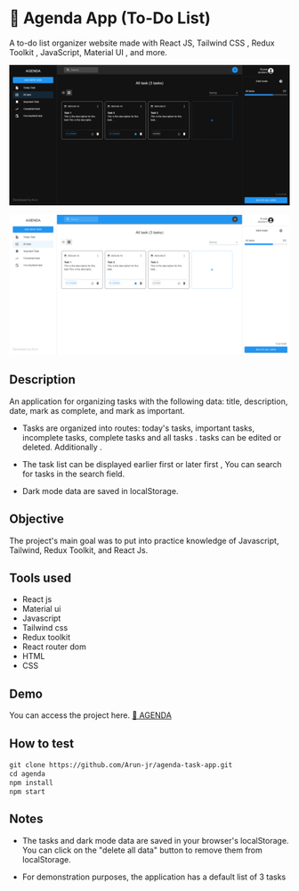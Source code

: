 # 📆 Agenda App (To-Do List)

A to-do list organizer website made with React JS, Tailwind CSS , Redux Toolkit , JavaScript, Material UI , and more.

![homepagedarkmode](https://raw.githubusercontent.com/Arun-jr/agenda-task-app/main/src/Images/agenda_dark-mode.png)

![homepagelightmode](https://raw.githubusercontent.com/Arun-jr/agenda-task-app/main/src/Images/agenda_light-mode.png)

## Description

An application for organizing tasks with the following data: title, description, date, mark as complete, and mark as important.

 
 - Tasks are organized into routes: today's tasks, important tasks, incomplete tasks, complete tasks and all tasks . tasks can be edited or deleted. Additionally .

 - The task list can be displayed earlier first or later first , You can search for tasks in the search field. 

 - Dark mode data are saved in localStorage.

## Objective

The project's main goal was to put into practice knowledge of Javascript, Tailwind, Redux Toolkit, and React Js.


## Tools used 

 - React js
 - Material ui
 - Javascript
 - Tailwind css
 - Redux toolkit
 - React router dom
 - HTML
 - CSS


 ## Demo 

 You can access the project here. <a href="https://agenda-task-app.netlify.app" target="blank">📆 AGENDA</a>  

 ## How to test

```
git clone https://github.com/Arun-jr/agenda-task-app.git
cd agenda
npm install
npm start

```

## Notes

 - The tasks and dark mode data are saved in your browser's localStorage. You can click on the "delete all data" button to remove them from localStorage.

 - For demonstration purposes, the application has a default list of 3 tasks 